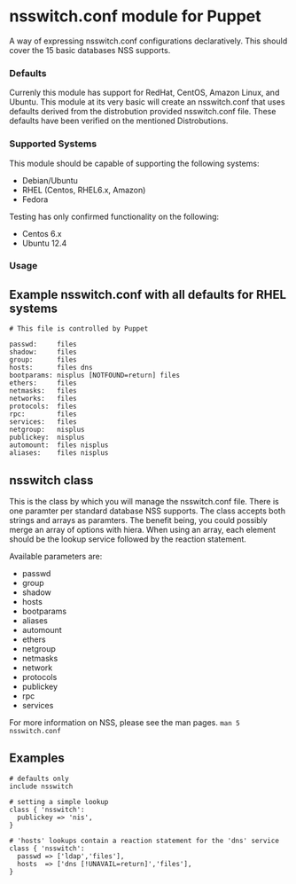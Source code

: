# nsswitch.conf module for Puppet

A way of expressing nsswitch.conf configurations declaratively. This
should cover the 15 basic databases NSS supports. 

### Defaults

Currenly this module has support for RedHat, CentOS, Amazon Linux, and
Ubuntu. This module at its very basic will create an nsswitch.conf that
uses defaults derived from the distrobution provided nsswitch.conf file.
These defaults have been verified on the mentioned Distrobutions.

### Supported Systems
This module should be capable of supporting the following systems:
 * Debian/Ubuntu
 * RHEL (Centos, RHEL6.x, Amazon)
 * Fedora

Testing has only confirmed functionality on the following:
  * Centos 6.x
  * Ubuntu 12.4

### Usage

## Example nsswitch.conf with all defaults for RHEL systems

    # This file is controlled by Puppet

    passwd:     files
    shadow:     files
    group:      files
    hosts:      files dns
    bootparams: nisplus [NOTFOUND=return] files
    ethers:     files
    netmasks:   files
    networks:   files
    protocols:  files
    rpc:        files
    services:   files
    netgroup:   nisplus
    publickey:  nisplus
    automount:  files nisplus
    aliases:    files nisplus

## nsswitch class

This is the class by which you will manage the nsswitch.conf file. There
is one paramter per standard database NSS supports. The class accepts both strings 
and arrays as paramters. The benefit being, you could possibly merge an array
of options with hiera. When using an array, each element should be the
lookup service followed by the reaction statement.

Available parameters are:

* passwd
* group
* shadow
* hosts
* bootparams
* aliases
* automount
* ethers
* netgroup
* netmasks
* network
* protocols
* publickey
* rpc
* services


For more information on NSS, please see the man pages. `man 5 nsswitch.conf`

## Examples

    # defaults only
    include nsswitch

    # setting a simple lookup
    class { 'nsswitch':
      publickey => 'nis',
    }

    # 'hosts' lookups contain a reaction statement for the 'dns' service
    class { 'nsswitch':
      passwd => ['ldap','files'],
      hosts  => ['dns [!UNAVAIL=return]','files'],
    }
